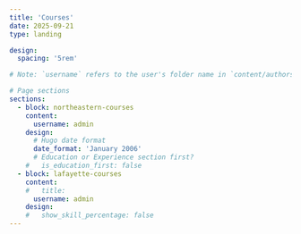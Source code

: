 ```yaml
---
title: 'Courses'
date: 2025-09-21
type: landing

design:
  spacing: '5rem'

# Note: `username` refers to the user's folder name in `content/authors/`

# Page sections
sections:
  - block: northeastern-courses
    content:
      username: admin
    design:
      # Hugo date format
      date_format: 'January 2006'
      # Education or Experience section first?
    #   is_education_first: false
  - block: lafayette-courses
    content:
    #   title:
      username: admin
    design:
    #   show_skill_percentage: false
---
```

